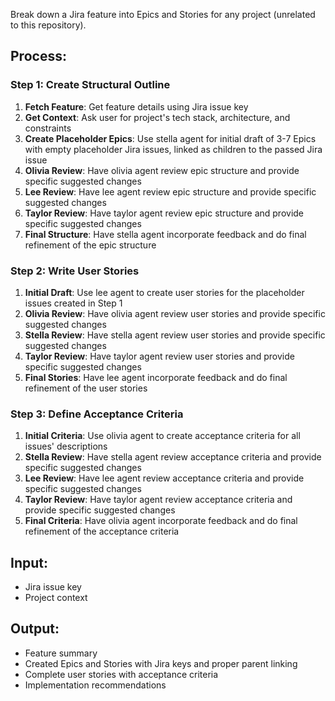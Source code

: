 Break down a Jira feature into Epics and Stories for any project (unrelated to this repository).

## Process:

### Step 1: Create Structural Outline
1. **Fetch Feature**: Get feature details using Jira issue key
2. **Get Context**: Ask user for project's tech stack, architecture, and constraints
3. **Create Placeholder Epics**: Use stella agent for initial draft of 3-7 Epics with empty placeholder Jira issues, linked as children to the passed Jira issue
4. **Olivia Review**: Have olivia agent review epic structure and provide specific suggested changes
5. **Lee Review**: Have lee agent review epic structure and provide specific suggested changes
6. **Taylor Review**: Have taylor agent review epic structure and provide specific suggested changes
7. **Final Structure**: Have stella agent incorporate feedback and do final refinement of the epic structure

### Step 2: Write User Stories
1. **Initial Draft**: Use lee agent to create user stories for the placeholder issues created in Step 1
2. **Olivia Review**: Have olivia agent review user stories and provide specific suggested changes
3. **Stella Review**: Have stella agent review user stories and provide specific suggested changes
4. **Taylor Review**: Have taylor agent review user stories and provide specific suggested changes
5. **Final Stories**: Have lee agent incorporate feedback and do final refinement of the user stories

### Step 3: Define Acceptance Criteria
1. **Initial Criteria**: Use olivia agent to create acceptance criteria for all issues' descriptions
2. **Stella Review**: Have stella agent review acceptance criteria and provide specific suggested changes
3. **Lee Review**: Have lee agent review acceptance criteria and provide specific suggested changes
4. **Taylor Review**: Have taylor agent review acceptance criteria and provide specific suggested changes
5. **Final Criteria**: Have olivia agent incorporate feedback and do final refinement of the acceptance criteria

## Input:
- Jira issue key
- Project context

## Output:
- Feature summary
- Created Epics and Stories with Jira keys and proper parent linking
- Complete user stories with acceptance criteria
- Implementation recommendations